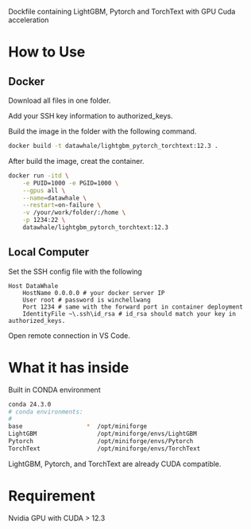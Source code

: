 Dockfile containing LightGBM, Pytorch and TorchText with GPU Cuda acceleration

# How to Use

## Docker

Download all files in one folder.

Add your SSH key information to authorized_keys.

Build the image in the folder with the following command.

```bash
docker build -t datawhale/lightgbm_pytorch_torchtext:12.3 .
```

After build the image, creat the container.

```bash
docker run -itd \
    -e PUID=1000 -e PGID=1000 \
    --gpus all \
    --name=datawhale \
    --restart=on-failure \
    -v /your/work/folder/:/home \
    -p 1234:22 \
    datawhale/lightgbm_pytorch_torchtext:12.3
```

## Local Computer

Set the SSH config file with the following

```
Host DataWhale
    HostName 0.0.0.0 # your docker server IP
    User root # password is winchellwang
    Port 1234 # same with the forward port in container deployment
    IdentityFile ~\.ssh\id_rsa # id_rsa should match your key in authorized_keys.
```

Open remote connection in VS Code.

# What it has inside

Built in CONDA environment

```bash
conda 24.3.0
# conda environments:
#
base                  *  /opt/miniforge
LightGBM                 /opt/miniforge/envs/LightGBM
Pytorch                  /opt/miniforge/envs/Pytorch
TorchText                /opt/miniforge/envs/TorchText
```

LightGBM, Pytorch, and TorchText are already CUDA compatible.

# Requirement

Nvidia GPU with CUDA > 12.3
